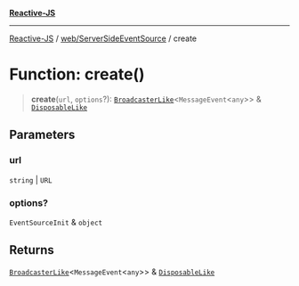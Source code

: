 [**Reactive-JS**](../../../README.md)

***

[Reactive-JS](../../../README.md) / [web/ServerSideEventSource](../README.md) / create

# Function: create()

> **create**(`url`, `options`?): [`BroadcasterLike`](../../../computations/interfaces/BroadcasterLike.md)\<`MessageEvent`\<`any`\>\> & [`DisposableLike`](../../../utils/interfaces/DisposableLike.md)

## Parameters

### url

`string` | `URL`

### options?

`EventSourceInit` & `object`

## Returns

[`BroadcasterLike`](../../../computations/interfaces/BroadcasterLike.md)\<`MessageEvent`\<`any`\>\> & [`DisposableLike`](../../../utils/interfaces/DisposableLike.md)
